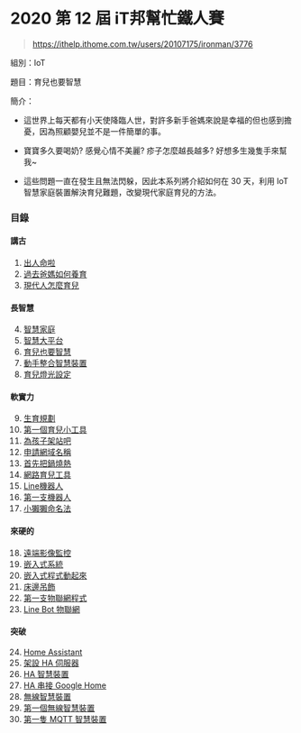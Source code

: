 # 2020 第 12 屆 iT邦幫忙鐵人賽

> https://ithelp.ithome.com.tw/users/20107175/ironman/3776

組別：IoT

題目：育兒也要智慧

簡介：

* 這世界上每天都有小天使降臨人世，對許多新手爸媽來說是幸福的但也感到擔憂，因為照顧嬰兒並不是一件簡單的事。

* 寶寶多久要喝奶? 感覺心情不美麗? 疹子怎麼越長越多? 好想多生幾隻手來幫我~

* 這些問題一直在發生且無法閃躲，因此本系列將介紹如何在 30 天，利用 IoT 智慧家庭裝置解決育兒難題，改變現代家庭育兒的方法。

### 目錄

#### 講古

1. [出人命啦](day1.md)
2. [過去爸媽如何養育](day2.md)
3. [現代人怎麼育兒](day3.md)

#### 長智慧

4. [智慧家庭](day4.md)
5. [智慧大平台](day5.md)
6. [育兒也要智慧](day6.md)
7. [動手整合智慧裝置](day7.md)
8. [育兒燈光設定](day8.md)

#### 軟實力

9. [生育規劃](day9.md)
10. [第一個育兒小工具](day10.md)
11. [為孩子架站吧](day11.md)
12. [申請網域名稱](day12.md)
13. [首先把鍋燒熱](day13.md)
14. [網路育兒工具](day14.md)
15. [Line機器人](day15.md)
16. [第一支機器人](day16.md)
17. [小獺獺命名法](day17.md)

#### 來硬的

18. [遠端影像監控](day18.md)
19. [嵌入式系統](day19.md)
20. [嵌入式程式動起來](day20.md)
21. [床邊吊飾](day21.md)
22. [第一支物聯網程式](day22.md)
23. [Line Bot 物聯網](day23.md)

#### 突破

24. [Home Assistant](day24.md)
25. [架設 HA 伺服器](day25.md)
26. [HA 智慧裝置](day26.md)
27. [HA 串接 Google Home](day27.md)
28. [無線智慧裝置](day28.md)
29. [第一個無線智慧裝置](day29.md)
30. [第一隻 MQTT 智慧裝置](day30.md)